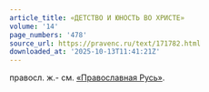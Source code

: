 ```yaml
---
article_title: «ДЕТСТВО И ЮНОСТЬ ВО ХРИСТЕ»
volume: '14'
page_numbers: '478'
source_url: https://pravenc.ru/text/171782.html
downloaded_at: '2025-10-13T11:41:21Z'
---
```


правосл. ж.- см. [«Православная Русь»](<https://pravenc.ru/text/ Православная Русь .html>).
